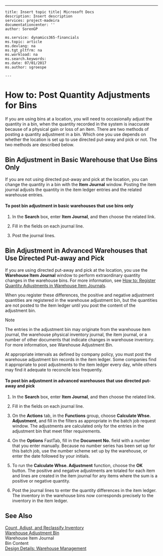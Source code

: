 ---
    title: Insert topic title| Microsoft Docs
    description: Insert description
    services: project-madeira
    documentationcenter: ''
    author: SorenGP

    ms.service: dynamics365-financials
    ms.topic: article
    ms.devlang: na
    ms.tgt_pltfrm: na
    ms.workload: na
    ms.search.keywords:
    ms.date: 07/01/2017
    ms.author: sgroespe

    ---
# How to: Post Quantity Adjustments for Bins
If you are using bins at a location, you will need to occasionally adjust the quantity in a bin, when the quantity recorded in the system is inaccurate because of a physical gain or loss of an item. There are two methods of posting a quantity adjustment in a bin. Which one you use depends on whether the location is set up to use directed put-away and pick or not. The two methods are described below.  
  
## Bin Adjustment in Basic Warehouse that Use Bins Only  
 If you are not using directed put-away and pick at the location, you can change the quantity in a bin with the  **Item Journal** window. Posting the item journal adjusts the quantity in the item ledger entries and the related warehouse entries.  
  
#### To post bin adjustment in basic warehouses that use bins only  
  
1.  In the **Search** box, enter **Item Journal**, and then choose the related link.  
  
2.  Fill in the fields on each journal line.  
  
3.  Post the journal lines.  
  
## Bin Adjustment in Advanced Warehouses that Use Directed Put-away and Pick  
 If you are using directed put-away and pick at the location, you use the **Warehouse Item Journal** window to perform extraordinary quantity changes in the warehouse bins. For more information, see [How to: Register Quantity Adjustments in Warehouse Item Journals](../how-to-register-quantity-adjustments-in-warehouse-item-journals.md).  
  
 When you register these differences, the positive and negative adjustment quantities are registered in the warehouse adjustment bin, but the quantities are not posted to the item ledger until you post the content of the adjustment bin.  
  
> [!NOTE]  
>  The entries in the adjustment bin may originate from the warehouse item journal, the warehouse physical inventory journal, the item journal, or a number of other documents that indicate changes in warehouse inventory. For more information, see Warehouse Adjustment Bin.  
  
 At appropriate intervals as defined by company policy, you must post the warehouse adjustment bin records in the item ledger. Some companies find it appropriate to post adjustments to the item ledger every day, while others may find it adequate to reconcile less frequently.  
  
#### To post bin adjustment in advanced warehouses that use directed put-away and pick  
  
1.  In the **Search** box, enter **Item Journal**, and then choose the related link.  
  
2.  Fill in the fields on each journal line.  
  
3.  On the **Actions** tab, in the **Functions** group, choose **Calculate Whse. Adjustment**, and fill in the filters as appropriate in the batch job request window. The adjustments are calculated only for the entries in the adjustment bin that meet filter requirements.  
  
4.  On the **Options** FastTab, fill in the **Document No.** field with a number that you enter manually. Because no number series has been set up for this batch job, use the number scheme set up by the warehouse, or enter the date followed by your initials.  
  
5.  To run the **Calculate Whse. Adjustment** function, choose the **OK** button. The positive and negative adjustments are totaled for each item and lines are created in the item journal for any items where the sum is a positive or negative quantity.  
  
6.  Post the journal lines to enter the quantity differences in the item ledger. The inventory in the warehouse bins now corresponds precisely to the inventory in the item ledger.  
  
## See Also  
 [Count, Adjust, and Reclassify Inventory](../count-adjust-and-reclassify-inventory.md)   
 [Warehouse Adjustment Bin](../warehouse-adjustment-bin.md)   
 Warehouse Item Journal   
 Bin Content   
 [Design Details: Warehouse Management](design-details-warehouse-management.md)